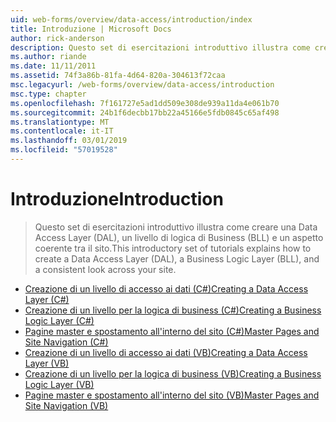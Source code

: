 ```yaml
---
uid: web-forms/overview/data-access/introduction/index
title: Introduzione | Microsoft Docs
author: rick-anderson
description: Questo set di esercitazioni introduttivo illustra come creare una Data Access Layer (DAL), un livello di logica di Business (BLL) e un aspetto coerente tra il sito.
ms.author: riande
ms.date: 11/11/2011
ms.assetid: 74f3a86b-81fa-4d64-820a-304613f72caa
msc.legacyurl: /web-forms/overview/data-access/introduction
msc.type: chapter
ms.openlocfilehash: 7f161727e5ad1dd509e308de939a11da4e061b70
ms.sourcegitcommit: 24b1f6decbb17bb22a45166e5fdb0845c65af498
ms.translationtype: MT
ms.contentlocale: it-IT
ms.lasthandoff: 03/01/2019
ms.locfileid: "57019528"
---
```

<a name="introduction"></a><span data-ttu-id="f9b98-103">Introduzione</span><span class="sxs-lookup"><span data-stu-id="f9b98-103">Introduction</span></span>
====================
> <span data-ttu-id="f9b98-104">Questo set di esercitazioni introduttivo illustra come creare una Data Access Layer (DAL), un livello di logica di Business (BLL) e un aspetto coerente tra il sito.</span><span class="sxs-lookup"><span data-stu-id="f9b98-104">This introductory set of tutorials explains how to create a Data Access Layer (DAL), a Business Logic Layer (BLL), and a consistent look across your site.</span></span>


- [<span data-ttu-id="f9b98-105">Creazione di un livello di accesso ai dati (C#)</span><span class="sxs-lookup"><span data-stu-id="f9b98-105">Creating a Data Access Layer (C#)</span></span>](creating-a-data-access-layer-cs.md)
- [<span data-ttu-id="f9b98-106">Creazione di un livello per la logica di business (C#)</span><span class="sxs-lookup"><span data-stu-id="f9b98-106">Creating a Business Logic Layer (C#)</span></span>](creating-a-business-logic-layer-cs.md)
- [<span data-ttu-id="f9b98-107">Pagine master e spostamento all'interno del sito (C#)</span><span class="sxs-lookup"><span data-stu-id="f9b98-107">Master Pages and Site Navigation (C#)</span></span>](master-pages-and-site-navigation-cs.md)
- [<span data-ttu-id="f9b98-108">Creazione di un livello di accesso ai dati (VB)</span><span class="sxs-lookup"><span data-stu-id="f9b98-108">Creating a Data Access Layer (VB)</span></span>](creating-a-data-access-layer-vb.md)
- [<span data-ttu-id="f9b98-109">Creazione di un livello per la logica di business (VB)</span><span class="sxs-lookup"><span data-stu-id="f9b98-109">Creating a Business Logic Layer (VB)</span></span>](creating-a-business-logic-layer-vb.md)
- [<span data-ttu-id="f9b98-110">Pagine master e spostamento all'interno del sito (VB)</span><span class="sxs-lookup"><span data-stu-id="f9b98-110">Master Pages and Site Navigation (VB)</span></span>](master-pages-and-site-navigation-vb.md)
